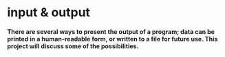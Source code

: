 # input & output 
#### There are several ways to present the output of a program; data can be printed in a human-readable form, or written to a file for future use. This project will discuss some of the possibilities.